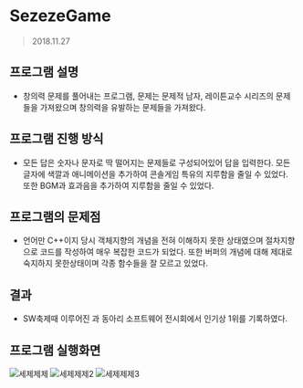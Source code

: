 # SezezeGame
> 2018.11.27

## 프로그램 설명
- 창의력 문제를 풀어내는 프로그램, 문제는 문제적 남자, 레이튼교수 시리즈의 문제들을 가져왔으며 창의력을 유발하는 문제들을 가져왔다.

## 프로그램 진행 방식
- 모든 답은 숫자나 문자로 딱 떨어지는 문제들로 구성되어있어 답을 입력한다. 모든 글자에 색깔과 애니메이션을 추가하여 콘솔게임 특유의 지루함을 줄일 수 있었다. 또한 BGM과 효과음을 추가하여 지루함을 줄일 수 있었다.

## 프로그램의 문제점
- 언어만 C++이지 당시 객체지향의 개념을 전혀 이해하지 못한 상태였으며 절차지향으로 코드를 작성하여 매우 복잡한 코드가 되었다. 또한 버퍼의 개념에 대해 제대로 숙지하지 못한상태이며 각종 함수들을 잘 모르고 있었다.

## 결과
- SW축제때 이루어진 과 동아리 소프트웨어 전시회에서 인기상 1위를 기록하였다.

## 프로그램 실행화면
![세제제제](https://user-images.githubusercontent.com/46768743/56939557-fe017500-6b43-11e9-9067-73e5018f4112.PNG)
![세제제제2](https://user-images.githubusercontent.com/46768743/56939558-ff32a200-6b43-11e9-89c8-4d7ad2947eac.PNG)
![세제제제3](https://user-images.githubusercontent.com/46768743/56939559-ffcb3880-6b43-11e9-99d9-c3e74029ed20.PNG)

